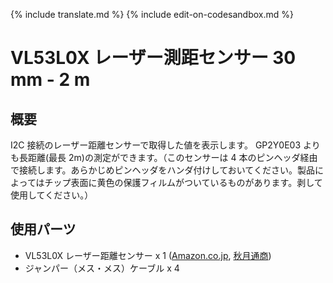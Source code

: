{% include translate.md %}
{% include edit-on-codesandbox.md %}

# VL53L0X レーザー測距センサー 30 mm - 2 m

## 概要

I2C 接続のレーザー距離センサーで取得した値を表示します。
GP2Y0E03 よりも長距離(最長 2m)の測定ができます。（このセンサーは 4 本のピンヘッダ経由で接続します。あらかじめピンヘッダをハンダ付けしておいてください。製品によってはチップ表面に黄色の保護フィルムがついているものがあります。剥して使用してください。）

## 使用パーツ

- VL53L0X レーザー距離センサー x 1 ([Amazon.co.jp](https://www.amazon.co.jp/s/?field-keywords=VL53L0X), [秋月通商](http://akizukidenshi.com/catalog/g/gM-12590/))
- ジャンパー（メス・メス）ケーブル x 4

